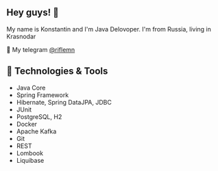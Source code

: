 ## Hey guys! 👋
My name is Konstantin and I'm Java Delovoper. I'm from Russia, living in Krasnodar

💬 My telegram [@riflemn](https://t.me/riflemn)

## 🔧 Technologies & Tools
  - Java Core
  - Spring Framework
  - Hibernate, Spring DataJPA, JDBC
  - JUnit
  - PostgreSQL, H2
  - Docker
  - Apache Kafka
  - Git
  - REST
  - Lombook
  - Liquibase

<!--
**Riflemann/Riflemann** is a ✨ _special_ ✨ repository because its `README.md` (this file) appears on your GitHub profile.

Here are some ideas to get you started:

- 🔭 I’m currently working on ...
- 🌱 I’m currently learning ...
- 👯 I’m looking to collaborate on ...
- 🤔 I’m looking for help with ...
- 💬 Ask me about ...
- 📫 How to reach me: ...
- 😄 Pronouns: ...
- ⚡ Fun fact: ...
-->

